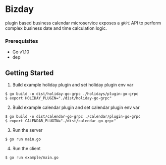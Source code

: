 # Bizday
plugin based business calendar microservice exposes a `gRPC` API to perform complex business date and time calculation logic.

### Prerequisites
- Go v1.10
- dep

## Getting Started
1. Build example holiday plugin and set holiday plugin env var
```
$ go build -o dist/holiday-go-grpc ./holidays/plugin-go-grpc
$ export HOLIDAY_PLUGIN="./dist/holiday-go-grpc"
```

2. Build example calendar plugin and set calendar plugin env var
```
$ go build -o dist/calendar-go-grpc ./calendar/plugin-go-grpc
$ export CALENDAR_PLUGIN="./dist/calendar-go-grpc"
```

3. Run the server
```
$ go run main.go
```

4. Run the client
```
$ go run example/main.go
```
